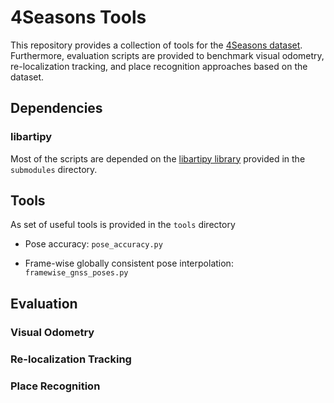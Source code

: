 # 4Seasons Tools

This repository provides a collection of tools for the [4Seasons dataset](https://www.4seasons-dataset.com).
Furthermore, evaluation scripts are provided to benchmark visual odometry,
re-localization tracking, and place recognition approaches based on the dataset.

## Dependencies

### libartipy

Most of the scripts are depended on the [libartipy library](https://github.com/Artisense-ai/libartipy) provided in the `submodules` directory.

## Tools

As set of useful tools is provided in the `tools` directory

 * Pose accuracy: `pose_accuracy.py`

 * Frame-wise globally consistent pose interpolation: `framewise_gnss_poses.py`

## Evaluation

### Visual Odometry

### Re-localization Tracking

### Place Recognition



